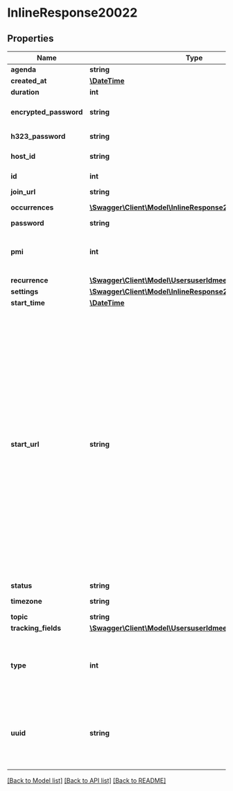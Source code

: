 # InlineResponse20022

## Properties
Name | Type | Description | Notes
------------ | ------------- | ------------- | -------------
**agenda** | **string** | Agenda. | [optional] 
**created_at** | [**\DateTime**](\DateTime.md) | Time of creation. | [optional] 
**duration** | **int** | Meeting duration. | [optional] 
**encrypted_password** | **string** | Encrypted password for third party endpoints (H323/SIP). | [optional] 
**h323_password** | **string** | H.323/SIP room system password. | [optional] 
**host_id** | **string** | ID of the user who is set as host of meeting. | [optional] 
**id** | **int** | Meeting ID: also known as the meeting number. | [optional] 
**join_url** | **string** | Join URL. | [optional] 
**occurrences** | [**\Swagger\Client\Model\InlineResponse20110Occurrences[]**](InlineResponse20110Occurrences.md) | Array of occurrence objects. | [optional] 
**password** | **string** | Meeting password. | [optional] 
**pmi** | **int** | Personal Meeting Id. Only used for scheduled meetings and recurring meetings with no fixed time. | [optional] 
**recurrence** | [**\Swagger\Client\Model\UsersuserIdmeetingsRecurrence**](UsersuserIdmeetingsRecurrence.md) |  | [optional] 
**settings** | [**\Swagger\Client\Model\InlineResponse20110Settings**](InlineResponse20110Settings.md) |  | [optional] 
**start_time** | [**\DateTime**](\DateTime.md) | Meeting start time. | [optional] 
**start_url** | **string** | &lt;br&gt;&lt;aside&gt;The &lt;code&gt;start_url&lt;/code&gt; of a Meeting is a URL using which a host or an alternative host can start the Meeting.   The expiration time for the &lt;code&gt;start_url&lt;/code&gt; field listed in the response of [Create a Meeting API](https://marketplace.zoom.us/docs/api-reference/zoom-api/meetings/meetingcreate) is two hours for all regular users.    For users created using the &lt;code&gt;custCreate&lt;/code&gt; option via the [Create Users](https://marketplace.zoom.us/docs/api-reference/zoom-api/users/usercreate) API, the expiration time of the &lt;code&gt;start_url&lt;/code&gt; field is 90 days.   For security reasons, to retrieve the updated value for the &lt;code&gt;start_url&lt;/code&gt; field programmatically (after the expiry time), you must call the [Retrieve a Meeting API](https://marketplace.zoom.us/docs/api-reference/zoom-api/meetings/meeting) and refer to the value of the &lt;code&gt;start_url&lt;/code&gt; field in the response.&lt;/aside&gt;&lt;br&gt;&lt;br&gt;&lt;br&gt; | [optional] 
**status** | **string** | Meeting status | [optional] 
**timezone** | **string** | Timezone to format the meeting start time. | [optional] 
**topic** | **string** | Meeting topic. | [optional] 
**tracking_fields** | [**\Swagger\Client\Model\UsersuserIdmeetingsTrackingFields[]**](UsersuserIdmeetingsTrackingFields.md) | Tracking fields | [optional] 
**type** | **int** | Meeting Types:&lt;br&gt;&#x60;1&#x60; - Instant meeting.&lt;br&gt;&#x60;2&#x60; - Scheduled meeting.&lt;br&gt;&#x60;3&#x60; - Recurring meeting with no fixed time.&lt;br&gt;&#x60;8&#x60; - Recurring meeting with a fixed time. | [optional] 
**uuid** | **string** | Unique meeting ID. Each meeting instance will generate its own Meeting UUID. Please double encode your UUID when using it for API calls if the UUID begins with a &#39;/&#39;or contains &#39;//&#39; in it. | [optional] 

[[Back to Model list]](../README.md#documentation-for-models) [[Back to API list]](../README.md#documentation-for-api-endpoints) [[Back to README]](../README.md)



